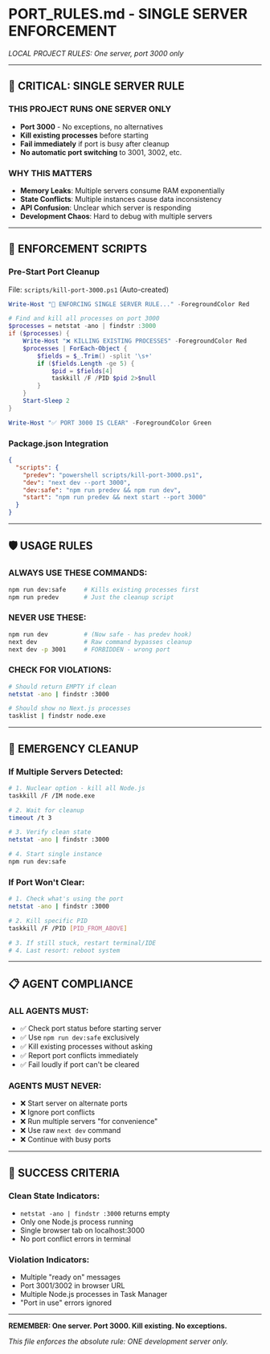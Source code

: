 # PORT_RULES.md - SINGLE SERVER ENFORCEMENT
*LOCAL PROJECT RULES: One server, port 3000 only*

---

## 🚨 CRITICAL: SINGLE SERVER RULE

### **THIS PROJECT RUNS ONE SERVER ONLY**
- **Port 3000** - No exceptions, no alternatives
- **Kill existing processes** before starting
- **Fail immediately** if port is busy after cleanup
- **No automatic port switching** to 3001, 3002, etc.

### **WHY THIS MATTERS**
- **Memory Leaks**: Multiple servers consume RAM exponentially
- **State Conflicts**: Multiple instances cause data inconsistency  
- **API Confusion**: Unclear which server is responding
- **Development Chaos**: Hard to debug with multiple servers

---

## 🔧 ENFORCEMENT SCRIPTS

### **Pre-Start Port Cleanup**
File: `scripts/kill-port-3000.ps1` (Auto-created)
```powershell
Write-Host "🚨 ENFORCING SINGLE SERVER RULE..." -ForegroundColor Red

# Find and kill all processes on port 3000
$processes = netstat -ano | findstr :3000
if ($processes) {
    Write-Host "❌ KILLING EXISTING PROCESSES" -ForegroundColor Red
    $processes | ForEach-Object {
        $fields = $_.Trim() -split '\s+'
        if ($fields.Length -ge 5) {
            $pid = $fields[4]
            taskkill /F /PID $pid 2>$null
        }
    }
    Start-Sleep 2
}

Write-Host "✅ PORT 3000 IS CLEAR" -ForegroundColor Green
```

### **Package.json Integration**
```json
{
  "scripts": {
    "predev": "powershell scripts/kill-port-3000.ps1",
    "dev": "next dev --port 3000",
    "dev:safe": "npm run predev && npm run dev",
    "start": "npm run predev && next start --port 3000"
  }
}
```

---

## 🛡️ USAGE RULES

### **ALWAYS USE THESE COMMANDS:**
```bash
npm run dev:safe     # Kills existing processes first
npm run predev       # Just the cleanup script
```

### **NEVER USE THESE:**
```bash
npm run dev          # (Now safe - has predev hook)
next dev             # Raw command bypasses cleanup
next dev -p 3001     # FORBIDDEN - wrong port
```

### **CHECK FOR VIOLATIONS:**
```bash
# Should return EMPTY if clean
netstat -ano | findstr :3000

# Should show no Next.js processes  
tasklist | findstr node.exe
```

---

## 🚨 EMERGENCY CLEANUP

### **If Multiple Servers Detected:**
```bash
# 1. Nuclear option - kill all Node.js
taskkill /F /IM node.exe

# 2. Wait for cleanup
timeout /t 3

# 3. Verify clean state
netstat -ano | findstr :3000

# 4. Start single instance
npm run dev:safe
```

### **If Port Won't Clear:**
```bash
# 1. Check what's using the port
netstat -ano | findstr :3000

# 2. Kill specific PID
taskkill /F /PID [PID_FROM_ABOVE]

# 3. If still stuck, restart terminal/IDE
# 4. Last resort: reboot system
```

---

## 📋 AGENT COMPLIANCE

### **ALL AGENTS MUST:**
- ✅ Check port status before starting server
- ✅ Use `npm run dev:safe` exclusively  
- ✅ Kill existing processes without asking
- ✅ Report port conflicts immediately
- ✅ Fail loudly if port can't be cleared

### **AGENTS MUST NEVER:**
- ❌ Start server on alternate ports
- ❌ Ignore port conflicts
- ❌ Run multiple servers "for convenience"
- ❌ Use raw `next dev` command
- ❌ Continue with busy ports

---

## 🎯 SUCCESS CRITERIA

### **Clean State Indicators:**
- `netstat -ano | findstr :3000` returns empty
- Only one Node.js process running
- Single browser tab on localhost:3000
- No port conflict errors in terminal

### **Violation Indicators:**
- Multiple "ready on" messages
- Port 3001/3002 in browser URL
- Multiple Node.js processes in Task Manager
- "Port in use" errors ignored

---

**REMEMBER: One server. Port 3000. Kill existing. No exceptions.**

*This file enforces the absolute rule: ONE development server only.*